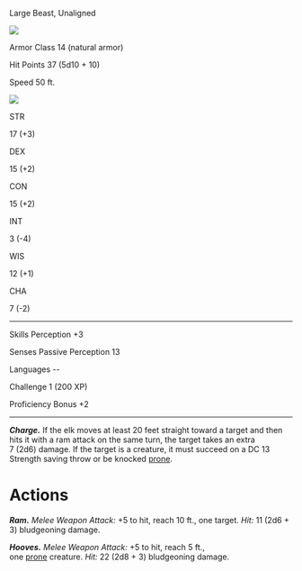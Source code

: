 
Large Beast, Unaligned

![](https://www.dndbeyond.com/file-attachments/0/579/stat-block-header-bar.svg)

Armor Class 14 (natural armor)

Hit Points 37 (5d10 + 10)

Speed 50 ft.

![](https://www.dndbeyond.com/file-attachments/0/579/stat-block-header-bar.svg)

STR

17 (+3)

DEX

15 (+2)

CON

15 (+2)

INT

3 (-4)

WIS

12 (+1)

CHA

7 (-2)

---
Skills Perception +3

Senses Passive Perception 13

Languages --

Challenge 1 (200 XP)

Proficiency Bonus +2

---
_**Charge.**_ If the elk moves at least 20 feet straight toward a target and then hits it with a ram attack on the same turn, the target takes an extra 7 (2d6) damage. If the target is a creature, it must succeed on a DC 13 Strength saving throw or be knocked [prone](https://www.dndbeyond.com/compendium/rules/basic-rules/appendix-a-conditions#Prone).

# Actions

_**Ram.** Melee Weapon Attack:_ +5 to hit, reach 10 ft., one target. _Hit:_ 11 (2d6 + 3) bludgeoning damage.

_**Hooves.** Melee Weapon Attack:_ +5 to hit, reach 5 ft., one [prone](https://www.dndbeyond.com/compendium/rules/basic-rules/appendix-a-conditions#Prone) creature. _Hit:_ 22 (2d8 + 3) bludgeoning damage.